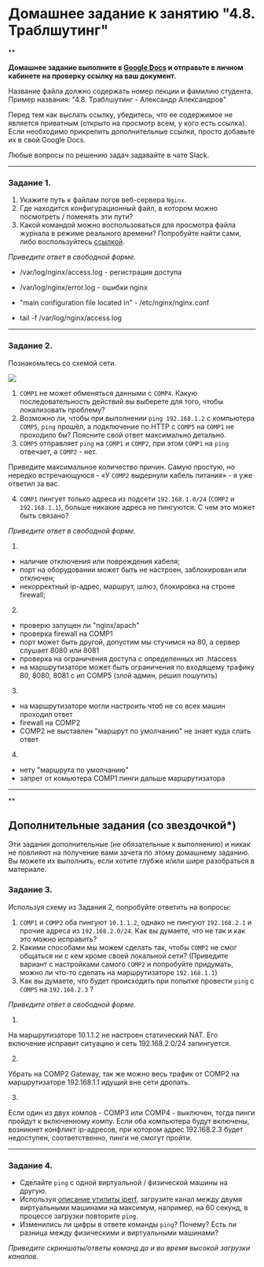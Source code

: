 # Домашнее задание к занятию "4.8. Траблшутинг"

**

**Домашнее задание выполните в [Google Docs](https://docs.google.com/) и отправьте в личном кабинете на проверку ссылку на ваш документ.** 

Название файла должно содержать номер лекции и фамилию студента. Пример названия: "4.8. Траблшутинг - Александр Александров"

Перед тем как выслать ссылку, убедитесь, что ее содержимое не является приватным (открыто на просмотр всем, у кого есть ссылка). Если необходимо прикрепить дополнительные ссылки, просто добавьте их в свой Google Docs.

Любые вопросы по решению задач задавайте в чате Slack.

---

### Задание 1. 

1. Укажите путь к файлам логов веб-сервера `Nginx`. 
2. Где находится конфигурационный файл, в котором можно посмотреть / поменять эти пути?
3. Какой командой можно воспользоваться для просмотра файла журнала в режиме реального времени?
Попробуйте найти сами, либо воспользуйтесь [ссылкой](https://andreyex.ru/operacionnaya-sistema-linux/nastrojka-zhurnala-oshibok-i-dostupa-nginx/).

*Приведите ответ в свободной форме.*

- /var/log/nginx/access.log - регистрация доступа

- /var/log/nginx/error.log -  ошибки nginx

- "main configuration file located in" - /etc/nginx/nginx.conf

- tail -f /var/log/nginx/access.log

---

### Задание 2. 

Познакомьтесь со схемой сети.

![](https://i.imgur.com/RefFHYj.png)

1. `COMP1` не может обменяться данными с `COMP4`. Какую последовательность действий вы выберете для того, чтобы локализовать проблему?
2. Возможно ли, чтобы при выполнении `ping 192.168.1.2` с компьютера `COMP5`, `ping` прошёл, а подключение по HTTP с `COMP5` на `COMP1` не проходило бы? Поясните свой  ответ максимально детально.
3. `COMP5` отправляет `ping` на `COMP1` и `COMP2`, при этом `COMP1` на `ping` отвечает, а `COMP2` - нет. 

Приведите максимальное количество причин. Самую простую, но нередко встречающуюся - «У `COMP2` выдернули кабель питания» - я уже ответил за вас.

4. `COMP1` пингует только адреса из подсети `192.168.1.0/24` (`COMP2` и `192.168.1.1`), больше никакие адреса не пингуются. С чем это может быть связано? 

*Приведите ответ в свободной форме.*

1.
- наличие отключения или повреждения кабеля;
- порт на оборудовании может быть не настроен, заблокирован или отключен;
- некорректный ip-адрес, маршрут, шлюз, блокировка на строне firewall;

2.

- проверю запущен ли "nginx/apach"
- проверка firewall на COMP1
- порт может быть другой, допустим мы стучимся на 80, а сервер слушает 8080 или 8081
- проверка на ограничения доступа с определенных ип .htaccess
- на маршрутизаторе может быть ограничения по входящему трафику 80, 8080, 8081 с ип COMP5 (злой админ, решил пошутить)

3.

- на маршрутизаторе могли настроить чтоб не со всех машин проходил ответ
- firewall на COMP2
- COMP2 не выставлен "маршрут по умолчанию" не знает куда слать ответ

4.

- нету "маршрута по умолчанию"
- запрет от комьютера COMP1 пинги дальше маршрутизатора

---


**

## Дополнительные задания (со звездочкой*)
Эти задания дополнительные (не обязательные к выполнению) и никак не повлияют на получение вами зачета по этому домашнему заданию. Вы можете их выполнить, если хотите глубже и/или шире разобраться в материале.


### Задание 3. 

Используя схему из Задания 2, попробуйте ответить на вопросы:
1. `COMP1` и `COMP2` оба пингуют `10.1.1.2`, однако не пингуют `192.168.2.1` и прочие адреса из `192.168.2.0/24`. Как вы думаете, что не так и как это можно исправить?
2. Какими способами мы можем сделать так, чтобы `COMP2` не смог общаться ни с кем кроме своей локальной сети? (Приведите вариант с настройками самого `COMP2` и попробуйте придумать, можно ли что-то сделать на маршрутизаторе `192.168.1.1`)
3. Как вы думаете, что будет происходить при попытке провести `ping` с `COMP5` на `192.168.2.3` ?

*Приведите ответ в свободной форме.*

1.
 На маршрутизаторе 10.1.1.2 не настроен статический NAT. Его включение исправит ситуацию и сеть 192.168.2.0/24 запингуется.

2.

Убрать на COMP2 Gateway, так же можно весь трафик от COMP2 на маршрутизаторе 192.168.1.1 идущий вне сети дропать.

3.

Если один из двух компов - COMP3 или COMP4 - выключен, тогда пинги пройдут к включенному компу. Если оба компьютера будут включены, возникнет конфликт ip-адресов, при котором адрес 192.168.2.3 будет недоступен, соответственно, пинги не смогут пройти.

---

### Задание 4. 

- Сделайте `ping` с одной виртуальной / физической машины на другую.
- Используя [описание утилиты iperf](https://losst.ru/kak-polzovatsya-iperf), загрузите канал между двумя виртуальными машинами на максимум, например, на 60 секунд, в процессе загрузки повторите `ping`.
- Изменились ли цифры в ответе команды `ping`? Почему? Есть ли разница между физическими и виртуальными машинами?

*Приведите скриншоты/ответы команд до и во время высокой загрузки каналов.*
